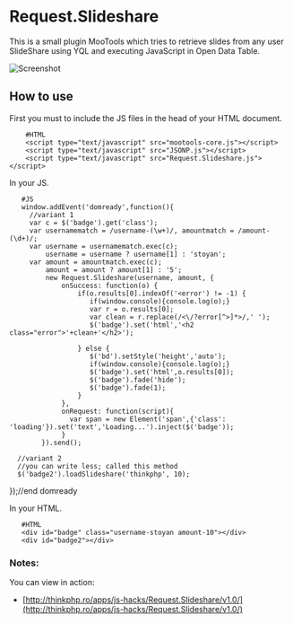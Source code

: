 Request.Slideshare
====================

This is a small plugin MooTools which tries to retrieve slides from any user SlideShare using YQL and executing JavaScript in Open Data Table.


![Screenshot](http://farm5.static.flickr.com/4085/5109861642_27e2f6eaab_b.jpg)

How to use
----------

First you must to include the JS files in the head of your HTML document.

        #HTML
        <script type="text/javascript" src="mootools-core.js"></script>
        <script type="text/javascript" src="JSONP.js"></script>
        <script type="text/javascript" src="Request.Slideshare.js"></script>

In your JS.

       #JS
       window.addEvent('domready',function(){
         //variant 1
         var c = $('badge').get('class');
         var usernamematch = /username-(\w+)/, amountmatch = /amount-(\d+)/; 
         var username = usernamematch.exec(c);
             username = username ? username[1] : 'stoyan';  
         var amount = amountmatch.exec(c);
             amount = amount ? amount[1] : '5';  
             new Request.Slideshare(username, amount, {
                 onSuccess: function(o) {
                     if(o.results[0].indexOf('<error') != -1) {
                        if(window.console){console.log(o);}
                        var r = o.results[0]; 
                        var clean = r.replace(/<\/?error[^>]*>/,' '); 
                        $('badge').set('html','<h2 class="error">'+clean+'</h2>');

                     } else {
                        $('bd').setStyle('height','auto');
                        if(window.console){console.log(o);}
                        $('badge').set('html',o.results[0]);
                        $('badge').fade('hide'); 
                        $('badge').fade(1);
                     }
                 },
                 onRequest: function(script){
                   var span = new Element('span',{'class': 'loading'}).set('text','Loading...').inject($('badge'));
                 }  
            }).send();
 
      //variant 2
      //you can write less; called this method
      $('badge2').loadSlideshare('thinkphp', 10);
   });//end domready


In your HTML.

       #HTML
       <div id="badge" class="username-stoyan amount-10"></div>       
       <div id="badge2"></div>       

### Notes:

You can view in action:

- [http://thinkphp.ro/apps/js-hacks/Request.Slideshare/v1.0/](http://thinkphp.ro/apps/js-hacks/Request.Slideshare/v1.0/)
